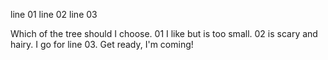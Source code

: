 line 01
line 02
line 03

Which of the tree should I choose. 
01 I like but is too small. 
02 is scary and hairy. 
I go for line 03.
Get ready, I'm coming! 